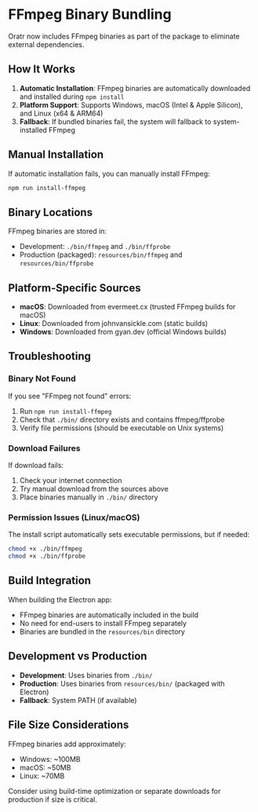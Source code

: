 # FFmpeg Binary Bundling

Oratr now includes FFmpeg binaries as part of the package to eliminate external dependencies.

## How It Works

1. **Automatic Installation**: FFmpeg binaries are automatically downloaded and installed during `npm install`
2. **Platform Support**: Supports Windows, macOS (Intel & Apple Silicon), and Linux (x64 & ARM64)
3. **Fallback**: If bundled binaries fail, the system will fallback to system-installed FFmpeg

## Manual Installation

If automatic installation fails, you can manually install FFmpeg:

```bash
npm run install-ffmpeg
```

## Binary Locations

FFmpeg binaries are stored in:
- Development: `./bin/ffmpeg` and `./bin/ffprobe`
- Production (packaged): `resources/bin/ffmpeg` and `resources/bin/ffprobe`

## Platform-Specific Sources

- **macOS**: Downloaded from evermeet.cx (trusted FFmpeg builds for macOS)
- **Linux**: Downloaded from johnvansickle.com (static builds)
- **Windows**: Downloaded from gyan.dev (official Windows builds)

## Troubleshooting

### Binary Not Found
If you see "FFmpeg not found" errors:
1. Run `npm run install-ffmpeg`
2. Check that `./bin/` directory exists and contains ffmpeg/ffprobe
3. Verify file permissions (should be executable on Unix systems)

### Download Failures
If download fails:
1. Check your internet connection
2. Try manual download from the sources above
3. Place binaries manually in `./bin/` directory

### Permission Issues (Linux/macOS)
The install script automatically sets executable permissions, but if needed:
```bash
chmod +x ./bin/ffmpeg
chmod +x ./bin/ffprobe
```

## Build Integration

When building the Electron app:
- FFmpeg binaries are automatically included in the build
- No need for end-users to install FFmpeg separately
- Binaries are bundled in the `resources/bin` directory

## Development vs Production

- **Development**: Uses binaries from `./bin/`
- **Production**: Uses binaries from `resources/bin/` (packaged with Electron)
- **Fallback**: System PATH (if available)

## File Size Considerations

FFmpeg binaries add approximately:
- Windows: ~100MB
- macOS: ~50MB
- Linux: ~70MB

Consider using build-time optimization or separate downloads for production if size is critical.